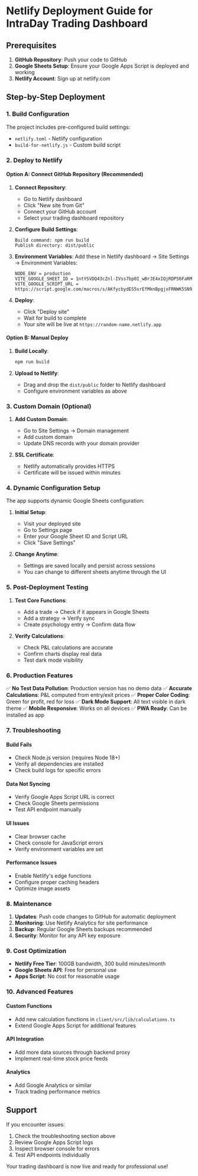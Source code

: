 # Netlify Deployment Guide for IntraDay Trading Dashboard

## Prerequisites

1. **GitHub Repository**: Push your code to GitHub
2. **Google Sheets Setup**: Ensure your Google Apps Script is deployed and working
3. **Netlify Account**: Sign up at netlify.com

## Step-by-Step Deployment

### 1. Build Configuration

The project includes pre-configured build settings:
- `netlify.toml` - Netlify configuration
- `build-for-netlify.js` - Custom build script

### 2. Deploy to Netlify

#### Option A: Connect GitHub Repository (Recommended)

1. **Connect Repository**:
   - Go to Netlify dashboard
   - Click "New site from Git"
   - Connect your GitHub account
   - Select your trading dashboard repository

2. **Configure Build Settings**:
   ```
   Build command: npm run build
   Publish directory: dist/public
   ```

3. **Environment Variables**:
   Add these in Netlify dashboard → Site Settings → Environment Variables:
   ```
   NODE_ENV = production
   VITE_GOOGLE_SHEET_ID = 1ntYSVDQ43cZnl-IVss7bp0I_wBrJE4xIQjRDPS6FaRM
   VITE_GOOGLE_SCRIPT_URL = https://script.google.com/macros/s/AKfycbydES5srEfMknBpgjxFRNWK5SN9ypUzdDroDtkWSTnw3uKjLVu1A0IzCZXJ8wq1pPVh/exec
   ```

4. **Deploy**:
   - Click "Deploy site"
   - Wait for build to complete
   - Your site will be live at `https://random-name.netlify.app`

#### Option B: Manual Deploy

1. **Build Locally**:
   ```bash
   npm run build
   ```

2. **Upload to Netlify**:
   - Drag and drop the `dist/public` folder to Netlify dashboard
   - Configure environment variables as above

### 3. Custom Domain (Optional)

1. **Add Custom Domain**:
   - Go to Site Settings → Domain management
   - Add custom domain
   - Update DNS records with your domain provider

2. **SSL Certificate**:
   - Netlify automatically provides HTTPS
   - Certificate will be issued within minutes

### 4. Dynamic Configuration Setup

The app supports dynamic Google Sheets configuration:

1. **Initial Setup**:
   - Visit your deployed site
   - Go to Settings page
   - Enter your Google Sheet ID and Script URL
   - Click "Save Settings"

2. **Change Anytime**:
   - Settings are saved locally and persist across sessions
   - You can change to different sheets anytime through the UI

### 5. Post-Deployment Testing

1. **Test Core Functions**:
   - Add a trade → Check if it appears in Google Sheets
   - Add a strategy → Verify sync
   - Create psychology entry → Confirm data flow

2. **Verify Calculations**:
   - Check P&L calculations are accurate
   - Confirm charts display real data
   - Test dark mode visibility

### 6. Production Features

✅ **No Test Data Pollution**: Production version has no demo data
✅ **Accurate Calculations**: P&L computed from entry/exit prices
✅ **Proper Color Coding**: Green for profit, red for loss
✅ **Dark Mode Support**: All text visible in dark theme
✅ **Mobile Responsive**: Works on all devices
✅ **PWA Ready**: Can be installed as app

### 7. Troubleshooting

#### Build Fails
- Check Node.js version (requires Node 18+)
- Verify all dependencies are installed
- Check build logs for specific errors

#### Data Not Syncing
- Verify Google Apps Script URL is correct
- Check Google Sheets permissions
- Test API endpoint manually

#### UI Issues
- Clear browser cache
- Check console for JavaScript errors
- Verify environment variables are set

#### Performance Issues
- Enable Netlify's edge functions
- Configure proper caching headers
- Optimize image assets

### 8. Maintenance

1. **Updates**: Push code changes to GitHub for automatic deployment
2. **Monitoring**: Use Netlify Analytics for site performance
3. **Backup**: Regular Google Sheets backups recommended
4. **Security**: Monitor for any API key exposure

### 9. Cost Optimization

- **Netlify Free Tier**: 100GB bandwidth, 300 build minutes/month
- **Google Sheets API**: Free for personal use
- **Apps Script**: No cost for reasonable usage

### 10. Advanced Features

#### Custom Functions
- Add new calculation functions in `client/src/lib/calculations.ts`
- Extend Google Apps Script for additional features

#### API Integration
- Add more data sources through backend proxy
- Implement real-time stock price feeds

#### Analytics
- Add Google Analytics or similar
- Track trading performance metrics

## Support

If you encounter issues:
1. Check the troubleshooting section above
2. Review Google Apps Script logs
3. Inspect browser console for errors
4. Test API endpoints individually

Your trading dashboard is now live and ready for professional use!